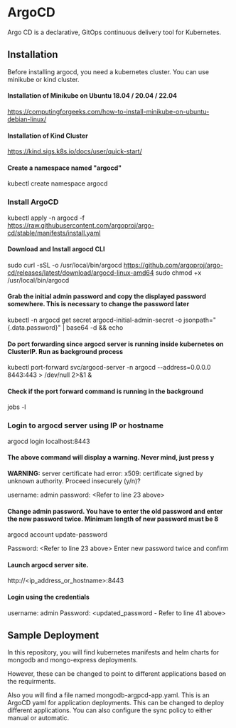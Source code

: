 # ArgoCD

Argo CD is a declarative, GitOps continuous delivery tool for Kubernetes.

## Installation
Before installing argocd, you need a kubernetes cluster. You can use minikube or kind cluster.

#### Installation of Minikube on Ubuntu 18.04 / 20.04 / 22.04
https://computingforgeeks.com/how-to-install-minikube-on-ubuntu-debian-linux/

#### Installation of Kind Cluster
https://kind.sigs.k8s.io/docs/user/quick-start/

#### Create a namespace named "argocd"
kubectl create namespace argocd

### Install ArgoCD
kubectl apply -n argocd -f https://raw.githubusercontent.com/argoproj/argo-cd/stable/manifests/install.yaml

#### Download and Install argocd CLI
sudo curl -sSL -o /usr/local/bin/argocd https://github.com/argoproj/argo-cd/releases/latest/download/argocd-linux-amd64
sudo chmod +x /usr/local/bin/argocd

#### Grab the initial admin password and copy the displayed password somewhere. This is necessary to change the password later
kubectl -n argocd get secret argocd-initial-admin-secret -o jsonpath="{.data.password}" | base64 -d && echo

#### Do port forwarding since argocd server is running inside kubernetes on ClusterIP. Run as background process
kubectl port-forward svc/argocd-server -n argocd --address=0.0.0.0 8443:443 > /dev/null 2>&1 &

#### Check if the port forward command is running in the background
jobs -l

### Login to argocd server using IP or hostname
argocd login localhost:8443

#### The above command will display a warning. Never mind, just press y
**WARNING:** server certificate had error: x509: certificate signed by unknown authority. Proceed insecurely (y/n)?

username: admin
password: <Refer to line 23 above>

#### Change admin password. You have to enter the old password and enter the new password twice. Minimum length of new password must be 8
argocd account update-password

Password: <Refer to line 23 above>
Enter new password twice and confirm

#### Launch argocd server site.
http://<ip_address_or_hostname>:8443

#### Login using the credentials
username: admin
Password: <updated_password - Refer to line 41 above>

## Sample Deployment
In this repository, you will find kubernetes manifests and helm charts for mongodb and mongo-express deployments.

However, these can be changed to point to different applications based on the requirments.

Also you will find a file named mongodb-argpcd-app.yaml. This is an ArgoCD yaml for application deployments. This 
can be changed to deploy different applications. You can also configure the sync policy to either manual or automatic.







